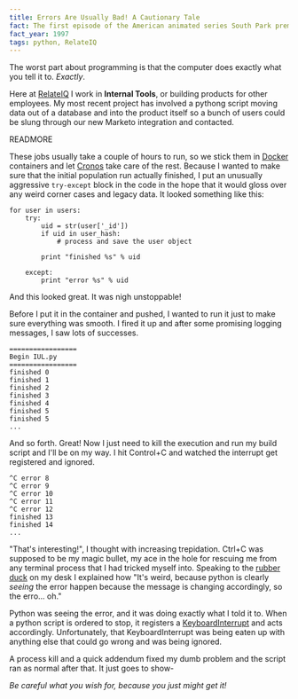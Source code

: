 ```yaml
---
title: Errors Are Usually Bad! A Cautionary Tale
fact: The first episode of the American animated series South Park premiered on Comedy Central.
fact_year: 1997
tags: python, RelateIQ
---
```


The worst part about programming is that the computer does exactly what you tell it to. _Exactly_. 

Here at [RelateIQ](https://www.relateiq.com/) I work in __Internal Tools__, or building products for other employees. My most recent project has involved a pythong script moving data out of a database and into the product itself so a bunch of users could be slung through our new Marketo integration and contacted. 

READMORE

These jobs usually take a couple of hours to run, so we stick them in [Docker](https://www.docker.com/) containers and let [Cronos](https://github.com/airbnb/chronos) take care of the rest. Because I wanted to make sure that the initial population run actually finished, I put an unusually aggressive `try-except` block in the code in the hope that it would gloss over any weird corner cases and legacy data. It looked something like this: 


    for user in users: 
        try:
            uid = str(user['_id'])
            if uid in user_hash:
                # process and save the user object
                
            print "finished %s" % uid
                
        except:
            print "error %s" % uid
            
And this looked great. It was nigh unstoppable! 

Before I put it in the container and pushed, I wanted to run it just to make sure everything was smooth. I fired it up and after some promising logging messages, I saw lots of successes. 
    
    =================
    Begin IUL.py
    =================
    finished 0
    finished 1
    finished 2
    finished 3
    finished 4
    finished 5
    finished 5
    ...
    
And so forth. Great! Now I just need to kill the execution and run my build script and I'll be on my way. I hit Control+C and watched the interrupt get registered and ignored. 

    ^C error 8
    ^C error 9
    ^C error 10
    ^C error 11    
    ^C error 12
    finished 13
    finished 14
    ...

"That's interesting!", I thought with increasing trepidation. Ctrl+C was supposed to be my magic bullet, my ace in the hole for rescuing me from any terminal process that I had tricked myself into. Speaking to the [rubber duck](https://en.wikipedia.org/wiki/Rubber_duck_debugging) on my desk I explained how "It's weird, because python is clearly _seeing_ the error happen because the message is changing accordingly, so the erro... oh."

Python was seeing the error, and it was doing exactly what I told it to. When a python script is ordered to stop, it registers a [KeyboardInterrupt](https://docs.python.org/2/library/exceptions.html#exceptions.KeyboardInterrupt) and acts accordingly. Unfortunately, that KeyboardInterrupt was being eaten up with anything else that could go wrong and was being ignored. 

A process kill and a quick addendum fixed my dumb problem and the script ran as normal after that. It just goes to show-

_Be careful what you wish for, because you just might get it!_
